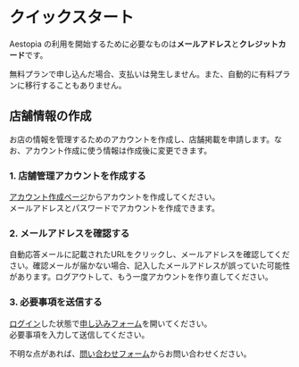 # クイックスタート

Aestopia の利用を開始するために必要なものは**メールアドレス**と**クレジットカード**です。

無料プランで申し込んだ場合、支払いは発生しません。また、自動的に有料プランに移行することもありません。

## 店舗情報の作成

お店の情報を管理するためのアカウントを作成し、店舗掲載を申請します。なお、アカウント作成に使う情報は作成後に変更できます。

### 1. 店舗管理アカウントを作成する

[アカウント作成ページ](http://business.aestopia.net/signup)からアカウントを作成してください。  
メールアドレスとパスワードでアカウントを作成できます。

### 2. メールアドレスを確認する

自動応答メールに記載されたURLをクリックし、メールアドレスを確認してください。確認メールが届かない場合、記入したメールアドレスが誤っていた可能性があります。ログアウトして、もう一度アカウントを作り直してください。

### 3. 必要事項を送信する

[ログイン](http://business.aestopia.net/login)した状態で[申し込みフォーム](http://business.aestopia.net/application-form)を開いてください。  
必要事項を入力して送信してください。

不明な点があれば、[問い合わせフォーム](http://business.aestopia.net/contact)からお問い合わせください。



